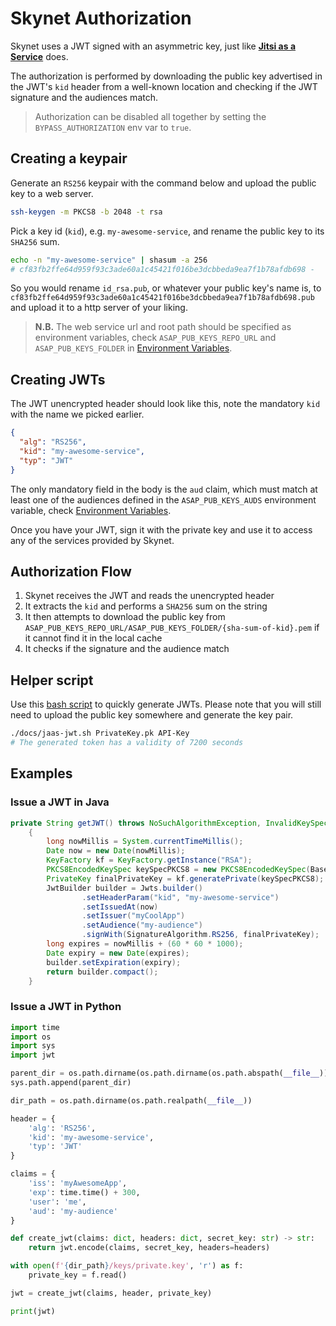 # Skynet Authorization

Skynet uses a JWT signed with an asymmetric key, just like [**Jitsi as a Service**](https://jaas.8x8.vc) does.

The authorization is performed by downloading the public key advertised in the JWT's `kid` header from a well-known location and checking if the JWT signature and the audiences match.

> Authorization can be disabled all together by setting the `BYPASS_AUTHORIZATION` env var to `true`. 


## Creating a keypair

Generate an `RS256` keypair with the command below and upload the public key to a web server.

```bash
ssh-keygen -m PKCS8 -b 2048 -t rsa
```

Pick a key id (`kid`), e.g. `my-awesome-service`, and rename the public key to its `SHA256` sum.

```bash
echo -n "my-awesome-service" | shasum -a 256
# cf83fb2ffe64d959f93c3ade60a1c45421f016be3dcbbeda9ea7f1b78afdb698 -
```

So you would rename `id_rsa.pub`, or whatever your public key's name is, to `cf83fb2ffe64d959f93c3ade60a1c45421f016be3dcbbeda9ea7f1b78afdb698.pub` and upload
it to a http server of your liking.

> **N.B.** The web service url and root path should be specified as environment variables, check `ASAP_PUB_KEYS_REPO_URL` and `ASAP_PUB_KEYS_FOLDER` in [Environment Variables](./env_vars.md).

## Creating JWTs

The JWT unencrypted header should look like this, note the mandatory `kid` with the name we picked earlier.

```json
{
  "alg": "RS256",
  "kid": "my-awesome-service",
  "typ": "JWT"
}
```

The only mandatory field in the body is the `aud` claim, which must match at least one of the audiences defined in the `ASAP_PUB_KEYS_AUDS` environment variable, check [Environment Variables](./env_vars.md).

Once you have your JWT, sign it with the private key and use it to access any of the services provided by Skynet.

## Authorization Flow

1. Skynet receives the JWT and reads the unencrypted header
2. It extracts the `kid` and performs a `SHA256` sum on the string
3. It then attempts to download the public key from `ASAP_PUB_KEYS_REPO_URL/ASAP_PUB_KEYS_FOLDER/{sha-sum-of-kid}.pem` if it cannot find it in the local cache
4. It checks if the signature and the audience match 

## Helper script

Use this [bash script](jaas-jwt.sh) to quickly generate JWTs. Please note that you will still need to upload the public key somewhere and generate the key pair.

```bash
./docs/jaas-jwt.sh PrivateKey.pk API-Key
# The generated token has a validity of 7200 seconds
```

## Examples

### Issue a JWT in Java

```java
private String getJWT() throws NoSuchAlgorithmException, InvalidKeySpecException
    {
        long nowMillis = System.currentTimeMillis();
        Date now = new Date(nowMillis);
        KeyFactory kf = KeyFactory.getInstance("RSA");
        PKCS8EncodedKeySpec keySpecPKCS8 = new PKCS8EncodedKeySpec(Base64.getDecoder().decode(privateKey));
        PrivateKey finalPrivateKey = kf.generatePrivate(keySpecPKCS8);
        JwtBuilder builder = Jwts.builder()
                .setHeaderParam("kid", "my-awesome-service")
                .setIssuedAt(now)
                .setIssuer("myCoolApp")
                .setAudience("my-audience")
                .signWith(SignatureAlgorithm.RS256, finalPrivateKey);
        long expires = nowMillis + (60 * 60 * 1000);
        Date expiry = new Date(expires);
        builder.setExpiration(expiry);
        return builder.compact();
    }
```

### Issue a JWT in Python

```python
import time
import os
import sys
import jwt

parent_dir = os.path.dirname(os.path.dirname(os.path.abspath(__file__)))
sys.path.append(parent_dir)

dir_path = os.path.dirname(os.path.realpath(__file__))

header = {
    'alg': 'RS256',
    'kid': 'my-awesome-service',
    'typ': 'JWT'
}

claims = {
    'iss': 'myAwesomeApp',
    'exp': time.time() + 300,
    'user': 'me',
    'aud': 'my-audience'
}

def create_jwt(claims: dict, headers: dict, secret_key: str) -> str:
    return jwt.encode(claims, secret_key, headers=headers)

with open(f'{dir_path}/keys/private.key', 'r') as f:
    private_key = f.read()

jwt = create_jwt(claims, header, private_key)

print(jwt)
```
